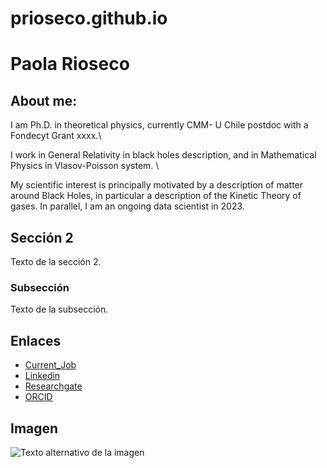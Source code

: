 # prioseco.github.io

# Paola Rioseco

## About me:


I am Ph.D. in theoretical physics, currently CMM- U Chile postdoc with a Fondecyt Grant xxxx.\\

I work in General Relativity in black holes description, and in Mathematical Physics in Vlasov-Poisson system. \\

My scientific interest is principally motivated by a description of matter around Black Holes, in particular a description of the Kinetic Theory of gases. In parallel, I am an ongoing data scientist in 2023.


## Sección 2

Texto de la sección 2.

### Subsección

Texto de la subsección.

## Enlaces

- [Current_Job](https://www.cmm.uchile.cl/?cmm_people=paola-rioseco)
- [Linkedin](https://www.linkedin.com/in/paola-rioseco-770130197/)
- [Researchgate](https://www.researchgate.net/profile/Paola-Rioseco/research)
- [ORCID](https://orcid.org/0000-0002-7757-3291)
## Imagen

![Texto alternativo de la imagen](ruta/de/la/imagen.jpg)
